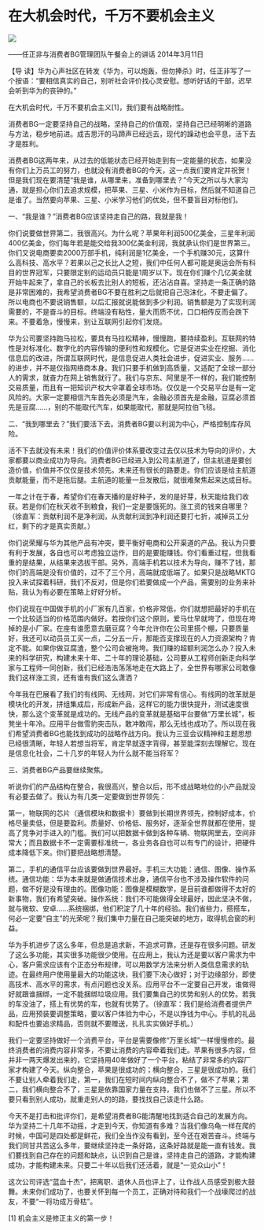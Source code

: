 # 在大机会时代，千万不要机会主义
<img class="pv" src="https://api.visitor.plantree.me/visitor-badge/pv?namespace=plantree.me&key=renzhengfei-speeches/在大机会时代千万不要机会主义.md">



——任正非与消费者BG管理团队午餐会上的讲话
2014年3月11日



【导  读】华为心声社区在转发《华为，可以炮轰，但勿捧杀》时，任正非写了一个按语：“要相信真实的自己，别听社会评价找心灵安慰。想听好话的干部，迟早会听到华为的丧钟的。”



在大机会时代，千万不要机会主义[1]，我们要有战略耐性。

消费者BG一定要坚持自己的战略，坚持自己的价值观，坚持自己已经明晰的道路与方法，稳步地前进。成吉思汗的马蹄声已经远去，现代的躁动也会平息，活下去才是胜利。

消费者BG这两年来，从过去的低能状态已经开始走到有一定能量的状态，如果没有你们上万员工的努力，也就没有消费者BG的今天，这一点我们要肯定并祝贺！但是我们现在要清楚“我是谁，从哪里来，准备到哪里去？”今天之所以与大家沟通，就是担心你们去追求规模，把苹果、三星、小米作为目标，然后就不知道自己是谁了。当然要向苹果、三星、小米学习他们的优处，但不要盲目对标他们。

一、“我是谁？”消费者BG应该坚持走自己的路，我就是我！

你们说要做世界第二，我很高兴。为什么呢？苹果年利润500亿美金，三星年利润400亿美金，你们每年若是能交给我300亿美金利润，我就承认你们是世界第三。你们又说电商要卖2000万部手机，纯利润是1亿美金，一个手机赚30元，这算什么高科技、高水平？若果以己之长比人之短，我们中任何人都可能是奥运会所有科目的世界冠军，只要限定别的运动员只能是1周岁以下。现在你们赚个几亿美金就开始牛起来了，拿自己的长板去比别人的短板，还沾沾自喜。坚持走一条正确的路是非常困难的，我希望消费者BG不要在胜利之后就把自己泡沫化，不要走偏了。所以电商也不要说销售额，以后汇报就说能做到多少利润。销售额是为了实现利润需要的，不是奋斗的目标。终端没有粘性，量大而质不优，口口相传反而会跌下来。不要着急，慢慢来，别让互联网引起你们发烧。

华为公司要坚持跑马拉松，要具有马拉松精神，慢慢跑，要持续盈利。互联网的特性是对标准化、数字化的内容传输的便利性和规模化。它是促进实业在挖掘、消化信息后的改进，所谓互联网时代，是信息促进人类社会进步，促进实业、服务……的进步，并不是仅指网络商本身。我们只要手机做到高质量，又适配了全球一部分人的需求，就奋力在网上销售就行了。我们与京东、阿里是不一样的，我们能控制交易质量，而且有一把知识产权大伞罩着全球市场。仅仅是一个交易平台是有一定风险的。大家一定要相信汽车首先必须是汽车，金融必须首先是金融，豆腐必须首先是豆腐……，别的不能取代汽车，如果能取代，那就是阿拉伯飞毯。

二、“我到哪里去？”我们要活下去。消费者BG要以利润为中心，严格控制库存风险。

活不下去就没有未来！我们的价值评价体系要改变过去仅以技术为导向的评价，大家都要以商业成功为导向。消费者BG已经进入到公司主航道了，但主航道是要创造价值，价值并不仅仅是技术领先。未来还有很长的路要走。你们应该是给主航道贡献能量，而不是拖后腿。主航道的能量一旦发散后，就很难聚焦起来达成目标。

一年之计在于春，希望你们在春天播的是好种子，发的是好芽，秋天能给我们收获。若是你们在秋天收不到粮食，我们一定是要饿死的。涨工资的钱来自哪里？（徐直军：贡献利润不是净利润，从贡献利润到净利润还要打七折，减掉员工分红，剩下的才是真实贡献。）

你们说荣耀与华为其他产品有冲突，要平衡好电商和公开渠道的产品。我认为只要有利于发展，各自也可以考虑独立运作，目的是要能赚钱。你们看重过程，但我看重的是结果，从结果来选拔干部。另外，高端手机若以技术为导向，赚不了钱，那你们的高端是没有价值的，过不了三个月，高端就成低端了。如果只是战略MKTG投入来试探着科研，我们不反对，但是你们若要做成一个产品，需要别的业务来补贴，我认为有必要在策略上好好分析。

你们说现在中国做手机的小厂家有几百家，价格非常低，你们就想把最好的手机在一个比较适当的价格范围内做好。若按你们这个原则，爱马仕早就垮了，但现在垮掉的是小厂家。在座有谁愿意去磨豆腐？今年允许你在公司里搭个棚，只要质量好，我还可以动员员工买一点，二分五一斤，那能否支撑现在的人力资源架构？肯定不能。如果你做豆腐渣，整个公司会被拖垮。我们赚的超额利润怎么办？投入未来的科学研究，构建未来十年、二十年的理论基础，公司要从工程师创新走向科学家与工程师一同创新，我们已经浩浩荡荡地走在大路上了，全世界有哪家公司敢像我们这样涨工资，还有谁有我们这么潇洒？

今年我在巴展看了我们的有线网、无线网，对它们非常有信心。有线网的改革就是模块化的开发，拼组集成后，形成新产品，这样它的能力很快提升，测试速度很快，那么这个变革就是成功的。无线产品的变革就是基础平台要做“万里长城”，板凳坐十年冷。应用平台做雪豹突击队，敢冲敢闯，那么无线也成功了。所以现在我们希望消费者BG也能找到成功的战略作战方向。我认为三亚会议精神和主题思想已经很清晰，年轻人若想当将军，肯定早就逐字背得，甚至能深刻去理解它。现在是信息化社会，二十几岁的年轻人为什么就不能当将军？

三、消费者BG产品要继续聚焦。

听说你们的产品结构在整合，我很高兴，整合以后，形不成战略地位的小产品就没有必要去做了。我认为有几类一定要做到世界领先：

第一，物联网的芯片（通信模块和数据卡）要做到长期世界领先，控制好成本，价格尽量卖低，但是要盈利。质量好、价格低、服务好，逐渐全世界就都在使用，提高了竞争对手进入的门槛。我们可以把数据卡做到各种车辆、物联网里去，空间非常大；而且数据卡不一定需要标准统一，各业务各自也可以有专门的设计，把硬件成本降低下来。你们要把战略想清楚。

第二，手机的通信平台应该要做到世界最好。手机三大功能：通信、图像、操作系统。通信功能：华为本来就是做通信技术出身，通信平台也不涉及操作软件的问题，做不好是没有理由的。图像功能：图像是模糊数学，是目前谁都做得不太好的新事物，我们有希望突破。操作系统：我们不可能做得全球最好，因此坚决不做，就与微软、安卓……系统捆绑，他们积淀了几十年的经验。我们省些力，搭搭车，何必一定要“自主”的光荣呢？我们集中力量在自己能突破的地方，取得机会窗的利益。

华为手机进步了这么多年，但总是追求新，不追求可靠，还是存在很多问题。研发了这么多功能，其实很多功能很少使用。在应用上，我认为还是要以客户需求为中心，客户需求应该有个正态分布规律，可以用数学方法来分析人类信息需求的轨迹。在最终用户使用量最大的功能这块，我们要下决心做好；对于边缘部分，即使高技术、高水平的需求，有点问题也没关系。应用平台不一定要自己开发，谁做得好就跟谁捆绑，一定不能捆绑垃圾应用。我们要集自己的优势和别人的优势。若我的车没油了，搭上有优势的车，也就有优势了。（徐直军：我们是给消费者提供产品，应用预装要调整策略，要以客户体验为中心，不是以挣钱为中心。手机的礼品和配件也要追求精品，否则就不要赠送，扎扎实实做好手机。）

我们一定要坚持做好一个消费平台，平台是需要像修“万里长城”一样慢慢修的。最终消费者的消费内容非常多，不要让消费的内容牵着我们走。苹果有很多内容，但并非一两天爆发出来的，它坚持用40年做好了一个平台，粘结了非常多的内容厂家才构建了今天。纵向整合，苹果是很成功的；横向整合，三星是很成功的。我们不要让别人牵着我们走，第一，我们在短时间内纵向整合不了，做不了苹果；第二，我们横向整合不了，三星是依靠国家力量在支持，我们也做不了三星。所以不要只看到别人成功，就重走别人的的路，要找找自己该走什么路。

今天不是打击和批评你们，是希望消费者BG能清醒地找到适合自己的发展方向。华为坚持二十几年不动摇，才走到今天，你知道有多难？当我们像乌龟一样在爬的时候，中国可是四处都是鲜花，我们全当作没有看到，至今还在艰苦奋斗。终端与我们同甘共苦这么多年，要继续坚持走一条好路，这条好路就是能一直有钱发。我们要找到自己存在的问题和缺点，认识到自己是谁，坚持走自己的道路，才能构建成功，才能构建未来。只要二十年以后我们还活着，就是“一览众山小”！

这次公司评选“蓝血十杰”，把离职、退休人员也评上了，让作战人员感受到极大鼓舞。未来你们成功了，也要关怀到每一个员工，正确对待和我们一个战壕爬过的战友，不要“一将功成万骨枯”。



[1] 机会主义是修正主义的第一步！

